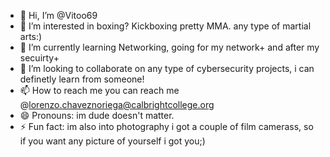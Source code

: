 - 👋 Hi, I’m @Vitoo69
- 👀 I’m interested in boxing? Kickboxing pretty MMA. any type of martial arts:) 
- 🌱 I’m currently learning Networking, going for my network+ and after my secuirty+ 
- 💞️ I’m looking to collaborate on any type of cybersecurity projects, i can definetly learn from someone!
- 📫 How to reach me you can reach me @lorenzo.chaveznoriega@calbrightcollege.org
- 😄 Pronouns: im dude doesn't matter. 
- ⚡ Fun fact: im also into photography i got a couple of film camerass, so if you want any picture of yourself i got you;)

<!---
Vitoo69/Vitoo69 is a ✨ special ✨ repository because its `README.md` (this file) appears on your GitHub profile.
You can click the Preview link to take a look at your changes.
--->
